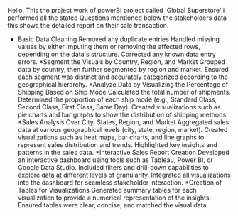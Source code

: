 Hello, This the project work of powerBi project called 'Global Superstore' i performed all the stated Questions mentioned below the stakeholders data this shows the detailed report on their sale transaction.
* Basic Data Cleaning
Removed any duplicate entries
Handled missing values by either imputing them or removing the affected rows, depending on the data's structure.
Corrected any known data entry errors.
*Segment the Visuals by Country, Region, and Market
Grouped data by country, then further segmented by region and market.
Ensured each segment was distinct and accurately categorized according to the geographical hierarchy.
*Analyze Data by Visualizing the Percentage of Shipping Based on Ship Mode
Calculated the total number of shipments.
Determined the proportion of each ship mode (e.g., Standard Class, Second Class, First Class, Same Day).
Created visualizations such as pie charts and bar graphs to show the distribution of shipping methods.
*Sales Analysis Over City, States, Region, and Market
Aggregated sales data at various geographical levels (city, state, region, market).
Created visualizations such as heat maps, bar charts, and line graphs to represent sales distribution and trends.
Highlighted key insights and patterns in the sales data.
*Interactive Sales Report Creation
Developed an interactive dashboard using tools such as Tableau, Power BI, or Google Data Studio.
Included filters and drill-down capabilities to explore data at different levels of granularity.
Integrated all visualizations into the dashboard for seamless stakeholder interaction.
*Creation of Tables for Visualizations
Generated summary tables for each visualization to provide a numerical representation of the insights.
Ensured tables were clear, concise, and matched the visual data.

